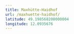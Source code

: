 ```yaml
---
title: Maxhütte-Haidhof
url: /maxhuette-haidhof/
latitude: 49.198568200000004
longitude: 12.0935676
---
```


